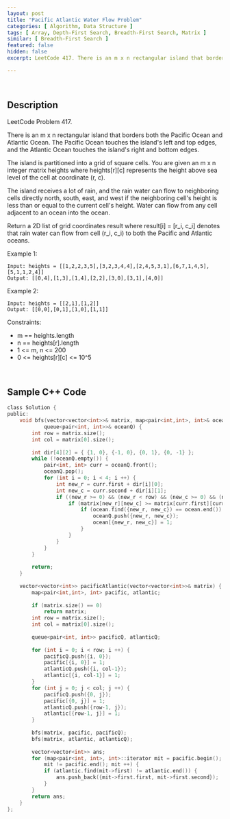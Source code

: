 ```yaml
---
layout: post
title: "Pacific Atlantic Water Flow Problem"
categories: [ Algorithm, Data Structure ]
tags: [ Array, Depth-First Search, Breadth-First Search, Matrix ]
similar: [ Breadth-First Search ]
featured: false
hidden: false
excerpt: LeetCode 417. There is an m x n rectangular island that borders both the Pacific Ocean and Atlantic Ocean. The Pacific Ocean touches the island's left and top edges, and the Atlantic Ocean touches the island's right and bottom edges.

---
```


<br />

## Description

LeetCode Problem 417.

There is an m x n rectangular island that borders both the Pacific Ocean and Atlantic Ocean. The Pacific Ocean touches the island's left and top edges, and the Atlantic Ocean touches the island's right and bottom edges.

The island is partitioned into a grid of square cells. You are given an m x n integer matrix heights where heights[r][c] represents the height above sea level of the cell at coordinate (r, c).

The island receives a lot of rain, and the rain water can flow to neighboring cells directly north, south, east, and west if the neighboring cell's height is less than or equal to the current cell's height. Water can flow from any cell adjacent to an ocean into the ocean.

Return a 2D list of grid coordinates result where result[i] = [r_i, c_i] denotes that rain water can flow from cell (r_i, c_i) to both the Pacific and Atlantic oceans.

Example 1: 
```
Input: heights = [[1,2,2,3,5],[3,2,3,4,4],[2,4,5,3,1],[6,7,1,4,5],[5,1,1,2,4]]
Output: [[0,4],[1,3],[1,4],[2,2],[3,0],[3,1],[4,0]]
```

Example 2:
```
Input: heights = [[2,1],[1,2]]
Output: [[0,0],[0,1],[1,0],[1,1]]
```

Constraints:
* m == heights.length
* n == heights[r].length
* 1 <= m, n <= 200
* 0 <= heights[r][c] <= 10^5

<br />

## Sample C++ Code


```c
class Solution {
public:
    void bfs(vector<vector<int>>& matrix, map<pair<int,int>, int>& ocean, 
            queue<pair<int, int>>& oceanQ) {
        int row = matrix.size();
        int col = matrix[0].size();
        
        int dir[4][2] = { {1, 0}, {-1, 0}, {0, 1}, {0, -1} };
        while (!oceanQ.empty()) {
            pair<int, int> curr = oceanQ.front();
            oceanQ.pop();
            for (int i = 0; i < 4; i ++) {
                int new_r = curr.first + dir[i][0];
                int new_c = curr.second + dir[i][1];
                if ((new_r >= 0) && (new_r < row) && (new_c >= 0) && (new_c < col)) {
                    if (matrix[new_r][new_c] >= matrix[curr.first][curr.second]) {
                        if (ocean.find({new_r, new_c}) == ocean.end()) {
                            oceanQ.push({new_r, new_c});
                            ocean[{new_r, new_c}] = 1;
                        }
                    }
                }
            }
        }
        
        return;
    }
    
    vector<vector<int>> pacificAtlantic(vector<vector<int>>& matrix) {
        map<pair<int,int>, int> pacific, atlantic;
        
        if (matrix.size() == 0)
            return matrix;
        int row = matrix.size();
        int col = matrix[0].size();
        
        queue<pair<int, int>> pacificQ, atlanticQ;
        
        for (int i = 0; i < row; i ++) {
            pacificQ.push({i, 0});
            pacific[{i, 0}] = 1;
            atlanticQ.push({i, col-1});
            atlantic[{i, col-1}] = 1;
        }
        for (int j = 0; j < col; j ++) {
            pacificQ.push({0, j});
            pacific[{0, j}] = 1;
            atlanticQ.push({row-1, j});
            atlantic[{row-1, j}] = 1;
        }
        
        bfs(matrix, pacific, pacificQ);
        bfs(matrix, atlantic, atlanticQ);
        
        vector<vector<int>> ans;
        for (map<pair<int, int>, int>::iterator mit = pacific.begin(); 
            mit != pacific.end(); mit ++) {
            if (atlantic.find(mit->first) != atlantic.end()) {
                ans.push_back({mit->first.first, mit->first.second});
            }
        }
        return ans;
    }
};
```


